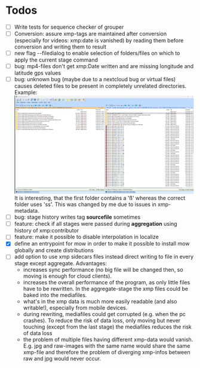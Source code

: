 # Todos

- [ ] Write tests for sequence checker of grouper
- [ ] Conversion: assure xmp-tags are maintained after conversion (especially for videos: xmp:date is vanished) by reading them before conversion and writing them to result
- [ ] new flag --filedialog to enable selection of folders/files on which to apply the current stage command
- [ ] bug: mp4-files don't get xmp:Date written and are missing longitude and latitude gps values
- [ ] bug: unknown bug (maybe due to a nextcloud bug or virtual files) causes deleted files to be present in completely unrelated directories. Example: ![alt text](2024-09-30_Bug.png) It is interesting, that the first folder contains a 'ß' whereas the correct folder uses 'ss'. This was changed by me due to issues in xmp-metadata.
- [ ] bug: stage history writes tag **sourcefile** sometimes
- [ ] feature: check if all stages were passed during **aggregation** using history of xmp:contributor
- [ ] feature: make it possible to disable interpolation in localize
- [x] define an entrypoint for mow in order to make it possible to install mow globally and create distributions
- [ ] add option to use xmp sidecars files instead direct writing to file in every stage except aggregate. Advantages:
  - increases sync performance (no big file will be changed then, so moving is enough for cloud clients).
  - increases the overall performance of the program, as only little files have to be rewritten. In the aggregate-stage the xmp files could be baked into the mediafiles. 
  - what's in the xmp data is much more easily readable (and also writable!), especially from mobile devices.
  - during rewriting, mediafiles could get corrupted (e.g. when the pc crashes). To reduce the risk of data loss, only moving but never touching (except from the last stage) the mediafiles reduces the risk of data loss
  - the problem of multiple files having different xmp-data would vanish. E.g. jpg and raw-images with the same name would share the same xmp-file and therefore the problem of diverging xmp-infos between raw and jpg would never occur.

